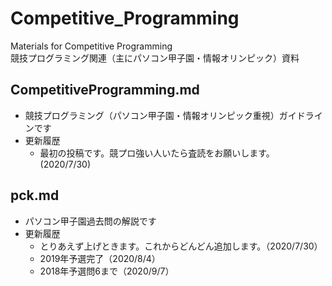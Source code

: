 # Competitive_Programming
Materials for Competitive Programming  
競技プログラミング関連（主にパソコン甲子園・情報オリンピック）資料

## CompetitiveProgramming.md
- 競技プログラミング（パソコン甲子園・情報オリンピック重視）ガイドラインです
- 更新履歴
  - 最初の投稿です。競プロ強い人いたら査読をお願いします。 (2020/7/30)  
    
## pck.md
- パソコン甲子園過去問の解説です
- 更新履歴
  - とりあえず上げときます。これからどんどん追加します。（2020/7/30）
  - 2019年予選完了（2020/8/4）
  - 2018年予選問6まで（2020/9/7）
